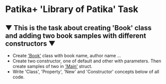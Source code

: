 # Patika+ 'Library of Patika' Task
## ▼ This is the task about creating 'Book' class and adding two book samples with different constructors ▼
- Create ['Book'](https://github.com/Chessfull/PatikaLibraryTask/blob/master/Book.cs) class with book name, author name ...
- Create two constructor, one of default and other with parameters. Then create samples of two in ['Main'](https://github.com/Chessfull/PatikaLibraryTask/blob/master/Program.cs) struct.
- Write 'Class', 'Property', 'New' and 'Constructor' concepts below of all code.
